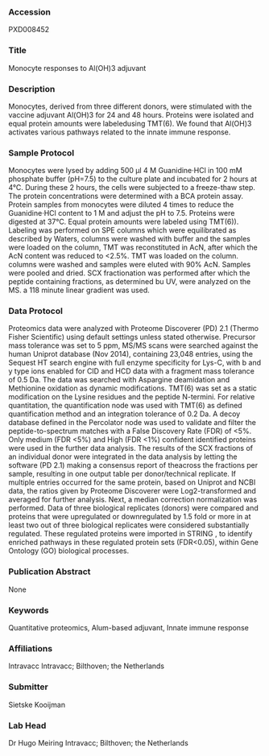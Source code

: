 ### Accession
PXD008452

### Title
Monocyte responses to Al(OH)3 adjuvant

### Description
Monocytes, derived from three different donors, were stimulated with the vaccine adjuvant Al(OH)3 for 24 and 48 hours. Proteins were isolated and equal protein amounts were labeledusing TMT(6). We found that Al(OH)3 activates various pathways related to the innate immune response.

### Sample Protocol
Monocytes were lysed by adding 500 µl 4 M Guanidine·HCl in 100 mM phosphate buffer (pH=7.5) to the culture plate and incubated for 2 hours at 4°C. During these 2 hours, the cells were subjected to a freeze-thaw step. The protein concentrations were determined with a BCA protein assay. Protein samples from monocytes were diluted 4 times to reduce the Guanidine·HCl content to 1 M and adjust the pH to 7.5. Proteins were digested at 37°C. Equal protein amounts were labeled using TMT(6)). Labeling was performed on SPE columns which were equilibrated as described by Waters, columns were washed with buffer and the samples were loaded on the column, TMT was reconstituted in AcN, after which the AcN content was reduced to <2.5%. TMT was loaded on the column. columns were washed and samples were eluted with 90% AcN. Samples were pooled and dried. SCX fractionation was performed after which the peptide containing fractions, as determined bu UV, were analyzed on the MS. a 118 minute linear gradient was used.

### Data Protocol
Proteomics data were analyzed with Proteome Discoverer (PD) 2.1 (Thermo Fisher Scientific) using default settings unless stated otherwise. Precursor mass tolerance was set to 5 ppm, MS/MS scans were searched against the human Uniprot database (Nov 2014), containing 23,048 entries, using the Sequest HT search engine with full enzyme specificity for Lys-C, with b and y type ions enabled for CID and HCD data with a fragment mass tolerance of 0.5 Da. The data was searched with Aspargine deamidation and Methionine oxidation as dynamic modifications. TMT(6) was set as a static modification on the Lysine residues and the peptide N-termini. For relative quantitation, the quantification node was used with TMT(6) as defined quantification method and an integration tolerance of 0.2 Da. A decoy database defined in the Percolator node was used to validate and filter the peptide-to-spectrum matches with a False Discovery Rate (FDR) of <5%. Only medium (FDR <5%) and High (FDR <1%) confident identified proteins were used in the further data analysis. The results of the SCX fractions of an individual donor were integrated in the data analysis by letting the software (PD 2.1) making a consensus report of theacross the fractions per sample, resulting in one output table per donor/technical replicate. If multiple entries occurred for the same protein, based on Uniprot and NCBI data, the ratios given by Proteome Discoverer were Log2-transformed and averaged for further analysis. Next, a median correction normalization was performed. Data of three biological replicates (donors) were compared and proteins that were upregulated or downregulated by 1.5 fold or more in at least two out of three biological replicates were considered substantially regulated. These regulated proteins were imported in STRING , to identify enriched pathways in these regulated protein sets (FDR<0.05), within Gene Ontology (GO) biological processes.

### Publication Abstract
None

### Keywords
Quantitative proteomics, Alum-based adjuvant, Innate immune response

### Affiliations
Intravacc
Intravacc; Bilthoven; the Netherlands

### Submitter
Sietske Kooijman

### Lab Head
Dr Hugo Meiring
Intravacc; Bilthoven; the Netherlands


